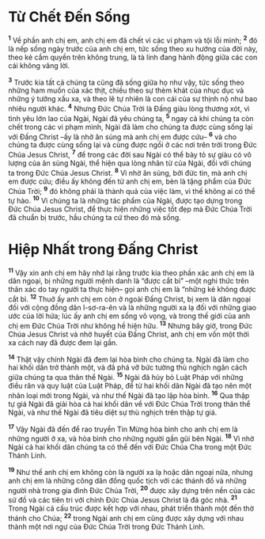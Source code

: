# Từ Chết Ðến Sống
<sup><b>1</b></sup> Về phần anh chị em, anh chị em đã chết vì các vi phạm và tội lỗi mình; <sup><b>2</b></sup> đó là nếp sống ngày trước của anh chị em, tức sống theo xu hướng của đời này, theo kẻ cầm quyền trên không trung, là tà linh đang hành động giữa các con cái không vâng lời.

<sup><b>3</b></sup> Trước kia tất cả chúng ta cũng đã sống giữa họ như vậy, tức sống theo những ham muốn của xác thịt, chiều theo sự thèm khát của nhục dục và những ý tưởng xấu xa, và theo lẽ tự nhiên là con cái của sự thịnh nộ như bao nhiêu người khác. <sup><b>4</b></sup> Nhưng Ðức Chúa Trời là Ðấng giàu lòng thương xót, vì tình yêu lớn lao của Ngài, Ngài đã yêu chúng ta, <sup><b>5</b></sup> ngay cả khi chúng ta còn chết trong các vi phạm mình, Ngài đã làm cho chúng ta được cùng sống lại với Ðấng Christ –ấy là nhờ ân sủng mà anh chị em được cứu– <sup><b>6</b></sup> và cho chúng ta được cùng sống lại và cùng được ngồi ở các nơi trên trời trong Ðức Chúa Jesus Christ, <sup><b>7</b></sup> để trong các đời sau Ngài có thể bày tỏ sự giàu có vô lượng của ân sủng Ngài, thể hiện qua lòng nhân từ của Ngài, đối với chúng ta trong Ðức Chúa Jesus Christ. <sup><b>8</b></sup> Vì nhờ ân sủng, bởi đức tin, mà anh chị em được cứu; điều ấy không đến từ anh chị em, bèn là tặng phẩm của Ðức Chúa Trời; <sup><b>9</b></sup> đó không phải là thành quả của việc làm, vì thế không ai có thể tự hào. <sup><b>10</b></sup> Vì chúng ta là những tác phẩm của Ngài, được tạo dựng trong Ðức Chúa Jesus Christ, để thực hiện những việc tốt đẹp mà Ðức Chúa Trời đã chuẩn bị trước, hầu chúng ta cứ theo đó mà sống.

# Hiệp Nhất trong Ðấng Christ
<sup><b>11</b></sup> Vậy xin anh chị em hãy nhớ lại rằng trước kia theo phần xác anh chị em là dân ngoại, bị những người mệnh danh là “được cắt bì” –một nghi thức trên thân xác do tay người ta thực hiện– gọi anh chị em là “những kẻ không được cắt bì. <sup><b>12</b></sup> Thuở ấy anh chị em còn ở ngoài Ðấng Christ, bị xem là dân ngoại đối với cộng đồng dân I-sơ-ra-ên và là những người xa lạ đối với những giao ước của lời hứa; lúc ấy anh chị em sống vô vọng, và trong thế giới của anh chị em Ðức Chúa Trời như không hề hiện hữu. <sup><b>13</b></sup> Nhưng bây giờ, trong Ðức Chúa Jesus Christ và nhờ huyết của Ðấng Christ, anh chị em vốn một thời xa cách nay đã được đem lại gần.

<sup><b>14</b></sup> Thật vậy chính Ngài đã đem lại hòa bình cho chúng ta. Ngài đã làm cho hai khối dân trở thành một, và đã phá vỡ bức tường thù nghịch ngăn cách giữa chúng ta qua thân thể Ngài. <sup><b>15</b></sup> Ngài đã hủy bỏ Luật Pháp với những điều răn và quy luật của Luật Pháp, để từ hai khối dân Ngài đã tạo nên một nhân loại mới trong Ngài, và như thế Ngài đã tạo lập hòa bình. <sup><b>16</b></sup> Qua thập tự giá Ngài đã giải hòa cả hai khối dân về với Ðức Chúa Trời trong thân thể Ngài, và như thế Ngài đã tiêu diệt sự thù nghịch trên thập tự giá.

<sup><b>17</b></sup> Vậy Ngài đã đến để rao truyền Tin Mừng hòa bình cho anh chị em là những người ở xa, và hòa bình cho những người gần gũi bên Ngài. <sup><b>18</b></sup> Vì nhờ Ngài cả hai khối dân chúng ta có thể đến với Ðức Chúa Cha trong một Ðức Thánh Linh.

<sup><b>19</b></sup> Như thế anh chị em không còn là người xa lạ hoặc dân ngoại nữa, nhưng anh chị em là những công dân đồng quốc tịch với các thánh đồ và những người nhà trong gia đình Ðức Chúa Trời, <sup><b>20</b></sup> được xây dựng trên nền của các sứ đồ và các tiên tri với chính Ðức Chúa Jesus Christ là đá góc nhà. <sup><b>21</b></sup> Trong Ngài cả cấu trúc được kết hợp với nhau, phát triển thành một đền thờ thánh cho Chúa; <sup><b>22</b></sup> trong Ngài anh chị em cũng được xây dựng với nhau thành một nơi ngự của Ðức Chúa Trời trong Ðức Thánh Linh.
